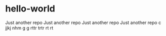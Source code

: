 # hello-world
Just another repo
Just another repo
Just another repo
Just another repo c
jjkj 
nhm
  g g 
  rttr trtr 
  rt  rt

